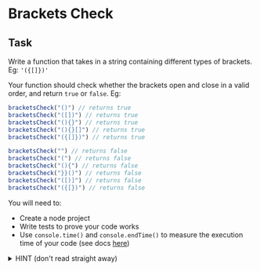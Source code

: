 # Brackets Check

## Task

Write a function that takes in a string containing different types of brackets. Eg: `'({[]})'`

Your function should check whether the brackets open and close in a valid order, and return `true` or `false`. Eg:

```javascript
bracketsCheck("()") // returns true
bracketsCheck("([])") // returns true
bracketsCheck("(){}") // returns true
bracketsCheck("(){}[]") // returns true
bracketsCheck("({[]})") // returns true

bracketsCheck("") // returns false
bracketsCheck("(") // returns false
bracketsCheck("(){") // returns false
bracketsCheck("}}()") // returns false
bracketsCheck("([)]") // returns false
bracketsCheck("({[})") // returns false
```

You will need to:
- Create a node project
- Write tests to prove your code works
- Use `console.time()` and `console.endTime()` to measure the execution time of your code (see docs [here](https://nodejs.org/api/console.html#console_console_time_label))

<details><summary>HINT (don't read straight away)</summary>
<p>
A <a href="https://www.geeksforgeeks.org/stack-data-structure/">Stack data structure</a> could be helpful to avoid a nested loop...
</p>
</details>
